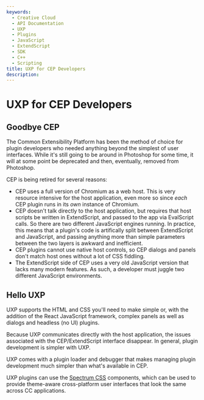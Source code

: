 ```yaml
---
keywords:
  - Creative Cloud
  - API Documentation
  - UXP
  - Plugins
  - JavaScript
  - ExtendScript
  - SDK
  - C++
  - Scripting
title: UXP for CEP Developers
description:
---
```


# UXP for CEP Developers

## Goodbye CEP

The Common Extensibility Platform has been the method of choice for plugin developers who needed anything beyond the simplest of user interfaces. While it's still going to be around in Photoshop for some time, it will at some point be deprecated and then, eventually, removed from Photoshop.

CEP is being retired for several reasons:

* CEP uses a full version of Chromium as a web host. This is very resource intensive for the host application, even more so since _each_ CEP plugin runs in its _own_ instance of Chromium.
* CEP doesn't talk directly to the host application, but requires that host scripts be written in ExtendScript, and passed to the app via EvalScript calls. So there are two different JavaScript engines running. In practice, this means that a plugin's code is artifically split between ExtendScript and JavaScript, and passing anything more than simple parameters between the two layers is awkward and inefficient.
* CEP plugins cannot use native host controls, so CEP dialogs and panels don't match host ones without a lot of CSS fiddling.
* The ExtendScript side of CEP uses a very old JavaScript version that lacks many modern features. As such, a developer must juggle two different JavaScript environments.

## Hello UXP
UXP supports the HTML and CSS you'll need to make simple or, with the addition of the React JavaScript framework, complex panels as well as dialogs and headless (no UI) plugins.

Because UXP communicates directly with the host application, the issues associated with the CEP/ExtendScript interface disappear. In general, plugin development is simpler with UXP.

UXP comes with a plugin loader and debugger that makes managing plugin development much simpler than what's available in CEP.

UXP plugins can use the [Spectrum CSS](https://opensource.adobe.com/spectrum-css/) components, which can be used to provide theme-aware cross-platform user interfaces that look the same across CC applications.